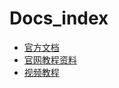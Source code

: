 # Docs_index

- [官方文档](https://lceda001.feishu.cn/wiki/IJtRwVu5kiylHykl3RJcQ8ANncY)
- [官网教程资料](https://wiki.lckfb.com/zh-hans/tspi-rk3566/)
- [视频教程](https://space.bilibili.com/3493269579237436)